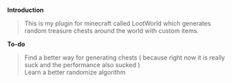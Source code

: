 **Introduction**
> This is my plugin for minecraft called LootWorld which generates random treasure chests around the world with custom items.  

**To-do**  
> Find a better way for generating chests ( because right now it is really suck and the performance also sucked )  
> Learn a better randomize algorithm
